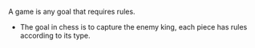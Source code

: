 A game is any goal that requires rules.

- The goal in chess is to capture the enemy king, each piece has rules according to its type.
